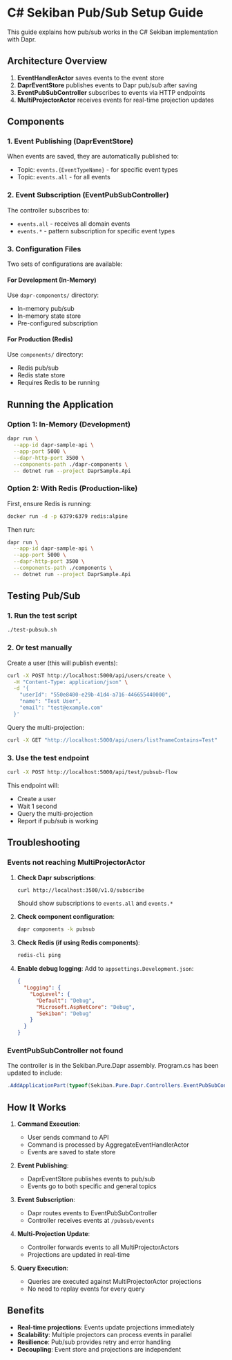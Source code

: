 # C# Sekiban Pub/Sub Setup Guide

This guide explains how pub/sub works in the C# Sekiban implementation with Dapr.

## Architecture Overview

1. **EventHandlerActor** saves events to the event store
2. **DaprEventStore** publishes events to Dapr pub/sub after saving
3. **EventPubSubController** subscribes to events via HTTP endpoints
4. **MultiProjectorActor** receives events for real-time projection updates

## Components

### 1. Event Publishing (DaprEventStore)

When events are saved, they are automatically published to:
- Topic: `events.{EventTypeName}` - for specific event types
- Topic: `events.all` - for all events

### 2. Event Subscription (EventPubSubController)

The controller subscribes to:
- `events.all` - receives all domain events
- `events.*` - pattern subscription for specific event types

### 3. Configuration Files

Two sets of configurations are available:

#### For Development (In-Memory)
Use `dapr-components/` directory:
- In-memory pub/sub
- In-memory state store
- Pre-configured subscription

#### For Production (Redis)
Use `components/` directory:
- Redis pub/sub
- Redis state store
- Requires Redis to be running

## Running the Application

### Option 1: In-Memory (Development)

```bash
dapr run \
  --app-id dapr-sample-api \
  --app-port 5000 \
  --dapr-http-port 3500 \
  --components-path ./dapr-components \
  -- dotnet run --project DaprSample.Api
```

### Option 2: With Redis (Production-like)

First, ensure Redis is running:
```bash
docker run -d -p 6379:6379 redis:alpine
```

Then run:
```bash
dapr run \
  --app-id dapr-sample-api \
  --app-port 5000 \
  --dapr-http-port 3500 \
  --components-path ./components \
  -- dotnet run --project DaprSample.Api
```

## Testing Pub/Sub

### 1. Run the test script
```bash
./test-pubsub.sh
```

### 2. Or test manually

Create a user (this will publish events):
```bash
curl -X POST http://localhost:5000/api/users/create \
  -H "Content-Type: application/json" \
  -d '{
    "userId": "550e8400-e29b-41d4-a716-446655440000",
    "name": "Test User",
    "email": "test@example.com"
  }'
```

Query the multi-projection:
```bash
curl -X GET "http://localhost:5000/api/users/list?nameContains=Test"
```

### 3. Use the test endpoint
```bash
curl -X POST http://localhost:5000/api/test/pubsub-flow
```

This endpoint will:
- Create a user
- Wait 1 second
- Query the multi-projection
- Report if pub/sub is working

## Troubleshooting

### Events not reaching MultiProjectorActor

1. **Check Dapr subscriptions**:
   ```bash
   curl http://localhost:3500/v1.0/subscribe
   ```
   Should show subscriptions to `events.all` and `events.*`

2. **Check component configuration**:
   ```bash
   dapr components -k pubsub
   ```

3. **Check Redis (if using Redis components)**:
   ```bash
   redis-cli ping
   ```

4. **Enable debug logging**:
   Add to `appsettings.Development.json`:
   ```json
   {
     "Logging": {
       "LogLevel": {
         "Default": "Debug",
         "Microsoft.AspNetCore": "Debug",
         "Sekiban": "Debug"
       }
     }
   }
   ```

### EventPubSubController not found

The controller is in the Sekiban.Pure.Dapr assembly. Program.cs has been updated to include:
```csharp
.AddApplicationPart(typeof(Sekiban.Pure.Dapr.Controllers.EventPubSubController).Assembly)
```

## How It Works

1. **Command Execution**: 
   - User sends command to API
   - Command is processed by AggregateEventHandlerActor
   - Events are saved to state store

2. **Event Publishing**:
   - DaprEventStore publishes events to pub/sub
   - Events go to both specific and general topics

3. **Event Subscription**:
   - Dapr routes events to EventPubSubController
   - Controller receives events at `/pubsub/events`

4. **Multi-Projection Update**:
   - Controller forwards events to all MultiProjectorActors
   - Projections are updated in real-time

5. **Query Execution**:
   - Queries are executed against MultiProjectorActor projections
   - No need to replay events for every query

## Benefits

- **Real-time projections**: Events update projections immediately
- **Scalability**: Multiple projectors can process events in parallel
- **Resilience**: Pub/sub provides retry and error handling
- **Decoupling**: Event store and projections are independent